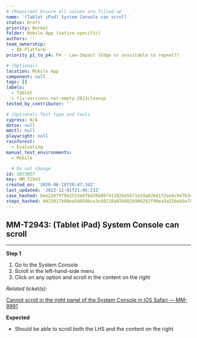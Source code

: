 ```yaml
---
# (Required) Ensure all values are filled up
name: '(Tablet iPad) System Console can scroll'
status: Draft
priority: Normal
folder: Mobile App (native-specific)
authors: ''
team_ownership:
  - QA Platform
priority_p1_to_p4: P4 - Low-Impact (Edge or unsuitable to repeat?)

# (Optional)
location: Mobile App
component: null
tags: []
labels:
  - Tablet
  - fix-versions-not-empty-2022cleanup
tested_by_contributor: ''

# (Optional) Test type and tools
cypress: N/A
detox: null
mmctl: null
playwright: null
rainforest:
  - Evaluating
manual_test_environments:
  - Mobile

  # Do not change
id: 5873057
key: MM-T2943
created_on: '2020-06-18T20:47:34Z'
last_updated: '2022-12-01T21:46:23Z'
case_hashed: bee22679f9b2533ed7bd26b86f41382be5671e19a82681f2ee8c9d7b3cda304c3a58d0219f1e780c9cf35c07edd2c530
steps_hashed: 9425017b08ea5d059bce3c60218a076082b909282f99ea3a326eb5e789ba5867b62de6dae3608f654bbf2b67adce9956
---
```


<!-- (Auto-generated) Based on frontmatter's "key" and "name" -->

## MM-T2943: (Tablet iPad) System Console can scroll

---

**Step 1**

1. Go to the System Console
2. Scroll in the left-hand-side menu
3. Click on any option and scroll in the content on the right

_Related ticket(s):_

[Cannot scroll in the right panel of the System Console in iOS Safari — MM-9991](https://mattermost.atlassian.net/browse/MM-9991)

**Expected**

- Should be able to scroll both the LHS and the content on the right
